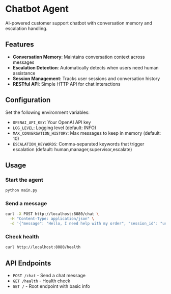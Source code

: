 # Chatbot Agent

AI-powered customer support chatbot with conversation memory and escalation handling.

## Features

- **Conversation Memory**: Maintains conversation context across messages
- **Escalation Detection**: Automatically detects when users need human assistance
- **Session Management**: Tracks user sessions and conversation history
- **RESTful API**: Simple HTTP API for chat interactions

## Configuration

Set the following environment variables:

- `OPENAI_API_KEY`: Your OpenAI API key
- `LOG_LEVEL`: Logging level (default: INFO)
- `MAX_CONVERSATION_HISTORY`: Max messages to keep in memory (default: 10)
- `ESCALATION_KEYWORDS`: Comma-separated keywords that trigger escalation (default: human,manager,supervisor,escalate)

## Usage

### Start the agent
```bash
python main.py
```

### Send a message
```bash
curl -X POST http://localhost:8080/chat \
  -H "Content-Type: application/json" \
  -d '{"message": "Hello, I need help with my order", "session_id": "user123"}'
```

### Check health
```bash
curl http://localhost:8080/health
```

## API Endpoints

- `POST /chat` - Send a chat message
- `GET /health` - Health check
- `GET /` - Root endpoint with basic info
